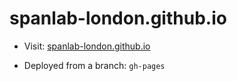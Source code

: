 # spanlab-london.github.io

- Visit: [spanlab-london.github.io](https://spanlab-london.github.io/)

- Deployed from a branch: `gh-pages`
